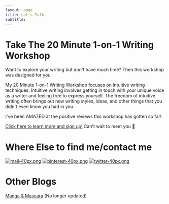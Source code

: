 ```yaml
---
layout: page
title: Let's Talk
subtitle:
---
```

# Take The 20 Minute 1-on-1 Writing Workshop

Want to explore your writing but don't have much time? Then this workshop was designed for you.

My 20 Minute 1-on-1 Writing Workshop focuses on intuitive writing techniques. Intuitive writing involves getting in touch with your unique voice as a writer and feeling free to express yourself. The freedom of intuitive writing often brings out new writing styles, ideas, and other things that you didn't even know you had in you.

I've been AMAZED at the positive reviews this workshop has gotten so far! 

[Click here to learn more and sign up!](https://payhip.com/b/9pD0) Can't wait to meet you 🙂

# Where Else to find me/contact me

[![mail-40px.png](https://i.postimg.cc/yxz84Qmx/mail-40px.png)](mailto:arcadiapage@gmail.com) [![pinterest-40px.png](https://i.postimg.cc/gJh27F61/pinterest-40px.png)](https://www.pinterest.com/arcadiapage/) [![twitter-40px.png](https://i.postimg.cc/R0y0GVqc/twitter-40px.png)](https://twitter.com/arcadiapage) 


# Other Blogs

[Manga & Mascara](https://manga-arcadia.blogspot.com/) (No longer updated)

